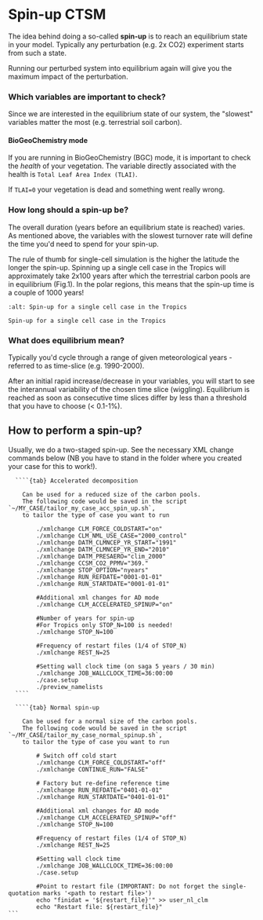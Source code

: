 # Spin-up CTSM
The idea behind doing a so-called **spin-up** is to reach an
equilibrium state in your model. Typically any perturbation (e.g. 2x CO2) experiment starts from such a state.

Running our perturbed system into equilibrium again will give you
the maximum impact of the perturbation.

### Which variables are important to check?
Since we are interested in the equilibrium state of our system, the
"slowest" variables matter the most (e.g. terrestrial soil
carbon).

#### BioGeoChemistry mode 
If you are running in BioGeoChemistry (BGC) mode, it is important to
check the *health* of your vegetation. The variable directly associated with the health
is `Total Leaf Area
Index (TLAI)`. 

If `TLAI=0` your vegetation is dead and something went really
wrong.

### How long should a spin-up be?
The overall duration (years before an equilibrium state is reached)
varies. As mentioned above, the variables with the slowest turnover rate
will define the time you'd need to spend for your spin-up.

The rule of thumb for single-cell simulation is the higher the
latitude the longer the spin-up. Spinning up a single cell case in the Tropics will approximately
take 2x100 years after which the terrestrial carbon pools are in
equilibrium (Fig.1). In the polar regions, this means that the spin-up time is a couple of 1000 years!

```{figure} img/spinup_brazil_example.png
:alt: Spin-up for a single cell case in the Tropics 

Spin-up for a single cell case in the Tropics 
```

### What does equilibrium mean?
Typically you'd cycle through a range of given meteorological
years - referred to as time-slice (e.g. 1990-2000).

After an initial rapid increase/decrease in your variables, you will
start to see the interannual variability of the chosen time slice
(wiggling). Equilibrium is reached as soon as consecutive time slices differ by
less than a threshold that you have to choose (\< 0.1-1%).

## How to perform a spin-up?
Usually, we do a two-staged spin-up. See the necessary XML change commands below (NB you have to stand in the folder where you created your case for this to work!).

`````{tabs}
  ````{tab} Accelerated decomposition

    Can be used for a reduced size of the carbon pools.
    The following code would be saved in the script `~/MY_CASE/tailor_my_case_acc_spin_up.sh`,
    to tailor the type of case you want to run
        
        ./xmlchange CLM_FORCE_COLDSTART="on"
        ./xmlchange CLM_NML_USE_CASE="2000_control"
        ./xmlchange DATM_CLMNCEP_YR_START="1991"
        ./xmlchange DATM_CLMNCEP_YR_END="2010"
        ./xmlchange DATM_PRESAERO="clim_2000"
        ./xmlchange CCSM_CO2_PPMV="369."
        ./xmlchange STOP_OPTION="nyears"
        ./xmlchange RUN_REFDATE="0001-01-01"
        ./xmlchange RUN_STARTDATE="0001-01-01"

        #Additional xml changes for AD mode
        ./xmlchange CLM_ACCELERATED_SPINUP="on"

        #Number of years for spin-up 
        #For Tropics only STOP_N=100 is needed!
        ./xmlchange STOP_N=100

        #Frequency of restart files (1/4 of STOP_N)
        ./xmlchange REST_N=25

        #Setting wall clock time (on saga 5 years / 30 min)
        ./xmlchange JOB_WALLCLOCK_TIME=36:00:00
        ./case.setup
        ./preview_namelists
  ````

  ````{tab} Normal spin-up

    Can be used for a normal size of the carbon pools. 
    The following code would be saved in the script `~/MY_CASE/tailor_my_case_normal_spinup.sh`,
    to tailor the type of case you want to run

        # Switch off cold start
        ./xmlchange CLM_FORCE_COLDSTART="off"
        ./xmlchange CONTINUE_RUN="FALSE"

        # Factory but re-define reference time
        ./xmlchange RUN_REFDATE="0401-01-01"
        ./xmlchange RUN_STARTDATE="0401-01-01"

        #Additional xml changes for AD mode
        ./xmlchange CLM_ACCELERATED_SPINUP="off"
        ./xmlchange STOP_N=100

        #Frequency of restart files (1/4 of STOP_N)
        ./xmlchange REST_N=25

        #Setting wall clock time
        ./xmlchange JOB_WALLCLOCK_TIME=36:00:00
        ./case.setup

        #Point to restart file (IMPORTANT: Do not forget the single-quotation marks '<path to restart file>')
        echo "finidat = '${restart_file}'" >> user_nl_clm
        echo "Restart file: ${restart_file}"
```
`````
